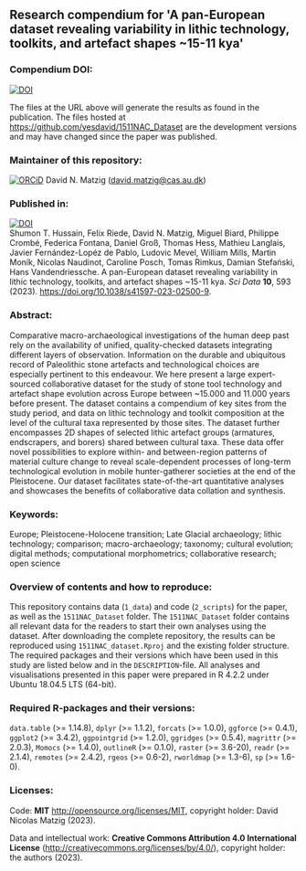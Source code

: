 
## Research compendium for 'A pan-European dataset revealing variability in lithic technology, toolkits, and artefact shapes ~15-11 kya' 

### Compendium DOI:

[![DOI](https://zenodo.org/badge/DOI/10.5281/zenodo.7940337.svg)](https://doi.org/10.5281/zenodo.7940337)

The files at the URL above will generate the results as found in the publication. The files hosted at <https://github.com/yesdavid/1511NAC_Dataset> are the development versions and may have changed since the paper was published.

### Maintainer of this repository:

[![ORCiD](https://img.shields.io/badge/ORCiD-0000--0001--7349--5401-green.svg)](http://orcid.org/0000-0001-7349-5401) David N. Matzig (<david.matzig@cas.au.dk>) 

### Published in:

[![DOI](https://zenodo.org/badge/DOI/10.1038/s41597-023-02500-9.svg)](https://doi.org/10.1038/s41597-023-02500-9)  
Shumon T. Hussain, Felix Riede, David N. Matzig, Miguel Biard, Philippe Crombé, Federica Fontana, Daniel Groß, Thomas Hess, Mathieu Langlais, Javier Fernández-Lopéz de Pablo, Ludovic Mevel, William Mills, Martin Moník, Nicolas Naudinot, Caroline Posch, Tomas Rimkus, Damian Stefański, Hans Vandendriessche. A pan-European dataset revealing variability in lithic technology, toolkits, and artefact shapes ~15-11 kya. _Sci Data_ __10__, 593 (2023). https://doi.org/10.1038/s41597-023-02500-9.

### Abstract:

Comparative macro-archaeological investigations of the human deep past rely on the availability of unified, quality-checked datasets integrating different layers of observation. Information on the durable and ubiquitous record of Paleolithic stone artefacts and technological choices are especially pertinent to this endeavour. We here present a large expert-sourced collaborative dataset for the study of stone tool technology and artefact shape evolution across Europe between ~15.000 and 11.000 years before present. The dataset contains a compendium of key sites from the study period, and data on lithic technology and toolkit composition at the level of the cultural taxa represented by those sites. The dataset further encompasses 2D shapes of selected lithic artefact groups (armatures, endscrapers, and borers) shared between cultural taxa. These data offer novel possibilities to explore within- and between-region patterns of material culture change to reveal scale-dependent processes of long-term technological evolution in mobile hunter-gatherer societies at the end of the Pleistocene. Our dataset facilitates state-of-the-art quantitative analyses and showcases the benefits of collaborative data collation and synthesis.

### Keywords:

Europe; Pleistocene-Holocene transition; Late Glacial archaeology; lithic technology; comparison; macro-archaeology; taxonomy; cultural evolution; digital methods; computational morphometrics; collaborative research; open science

### Overview of contents and how to reproduce:

This repository contains data (`1_data`) and code (`2_scripts`) for the paper, as well as the `1511NAC_Dataset` folder. The `1511NAC_Dataset` folder contains all relevant data for the readers to start their own analyses using the dataset. After downloading the complete repository, the results can be reproduced using `1511NAC_dataset.Rproj` and the existing folder structure. The required packages and their versions which have been used in this study are listed below and in the `DESCRIPTION`-file. All analyses and visualisations presented in this paper were prepared in R 4.2.2 under Ubuntu 18.04.5 LTS (64-bit).

### Required R-packages and their versions:

`data.table` (>= 1.14.8), `dplyr` (>= 1.1.2), `forcats` (>= 1.0.0), `ggforce` (>= 0.4.1), `ggplot2` (>= 3.4.2), `ggpointgrid` (>= 1.2.0), `ggridges` (>= 0.5.4), `magrittr` (>= 2.0.3), `Momocs` (>= 1.4.0), `outlineR` (>= 0.1.0), `raster` (>= 3.6-20), `readr` (>= 2.1.4), `remotes` (>= 2.4.2), `rgeos` (>= 0.6-2), `rworldmap` (>= 1.3-6), `sp` (>= 1.6-0).

### Licenses:

Code: __MIT__ <http://opensource.org/licenses/MIT>, copyright holder: David Nicolas Matzig (2023).

Data and intellectual work: __Creative Commons Attribution 4.0 International License__ (http://creativecommons.org/licenses/by/4.0/), copyright holder: the authors (2023).

